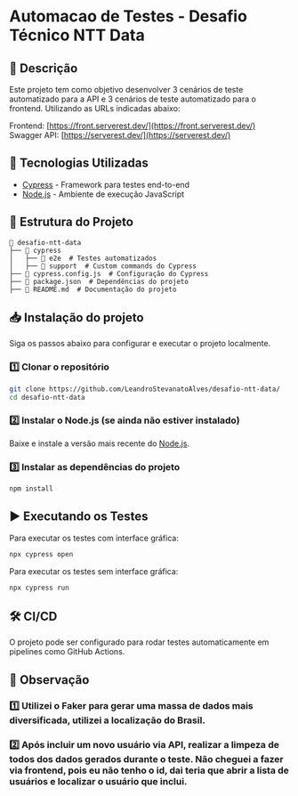 # Automacao de Testes - Desafio Técnico NTT Data

## 📌 Descrição
Este projeto tem como objetivo desenvolver 3 cenários de teste automatizado para a API e 3 cenários de teste automatizado para o frontend. Utilizando as URLs indicadas abaixo:

Frontend: [https://front.serverest.dev/](https://front.serverest.dev/)
Swagger API: [https://serverest.dev/](https://serverest.dev/)

## 🚀 Tecnologias Utilizadas
- [Cypress](https://www.cypress.io/) - Framework para testes end-to-end
- [Node.js](https://nodejs.org/) - Ambiente de execução JavaScript

## 📂 Estrutura do Projeto
```
📁 desafio-ntt-data
├── 📁 cypress
│   ├── 📁 e2e  # Testes automatizados
│   ├── 📁 support  # Custom commands do Cypress
├── 📄 cypress.config.js  # Configuração do Cypress
├── 📄 package.json  # Dependências do projeto
├── 📄 README.md  # Documentação do projeto
```

## 📥 Instalação do projeto
Siga os passos abaixo para configurar e executar o projeto localmente.

### 1️⃣ Clonar o repositório
```sh
git clone https://github.com/LeandroStevanatoAlves/desafio-ntt-data/
cd desafio-ntt-data
```

### 2️⃣ Instalar o Node.js (se ainda não estiver instalado)
Baixe e instale a versão mais recente do [Node.js](https://nodejs.org/).

### 3️⃣ Instalar as dependências do projeto
```sh
npm install
```

## ▶️ Executando os Testes

Para executar os testes com interface gráfica:
```sh
npx cypress open
```

Para executar os testes sem interface gráfica:
```sh
npx cypress run
```

## 🛠️ CI/CD
O projeto pode ser configurado para rodar testes automaticamente em pipelines como GitHub Actions.

## 📜 Observação
### 1️⃣ Utilizei o Faker para gerar uma massa de dados mais diversificada, utilizei a localização do Brasil.

### 2️⃣ Após incluir um novo usuário via API, realizar a limpeza de todos dos dados gerados durante o teste. Não cheguei a fazer via frontend, pois eu não tenho o id, dai teria que abrir a lista de usuários e localizar o usuário que inclui.
